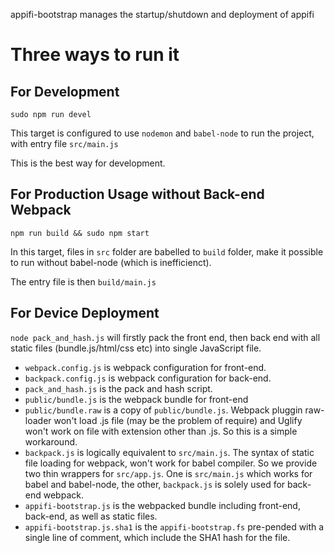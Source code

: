 appifi-bootstrap manages the startup/shutdown and deployment of appifi

# Three ways to run it

## For Development

`sudo npm run devel`

This target is configured to use `nodemon` and `babel-node` to run the project, with entry file `src/main.js`

This is the best way for development.

## For Production Usage without Back-end Webpack

`npm run build && sudo npm start`

In this target, files in `src` folder are babelled to `build` folder, make it possible to run without babel-node (which is inefficienct).

The entry file is then `build/main.js`

## For Device Deployment

`node pack_and_hash.js` will firstly pack the front end, then back end with all static files (bundle.js/html/css etc) into single JavaScript file.

* `webpack.config.js` is webpack configuration for front-end.
* `backpack.config.js` is webpack configuration for back-end.
* `pack_and_hash.js` is the pack and hash script.
* `public/bundle.js` is the webpack bundle for front-end
* `public/bundle.raw` is a copy of `public/bundle.js`. Webpack pluggin raw-loader won't load .js file (may be the problem of require) and Uglify won't work on file with extension other than .js. So this is a simple workaround.
* `backpack.js` is logically equivalent to `src/main.js`. The syntax of static file loading for webpack, won't work for babel compiler. So we provide two thin wrappers for `src/app.js`. One is `src/main.js` which works for babel and babel-node, the other, `backpack.js` is solely used for back-end webpack.
* `appifi-bootstrap.js` is the webpacked bundle including front-end, back-end, as well as static files.
* `appifi-bootstrap.js.sha1` is the `appifi-bootstrap.fs` pre-pended with a single line of comment, which include the SHA1 hash for the file.


